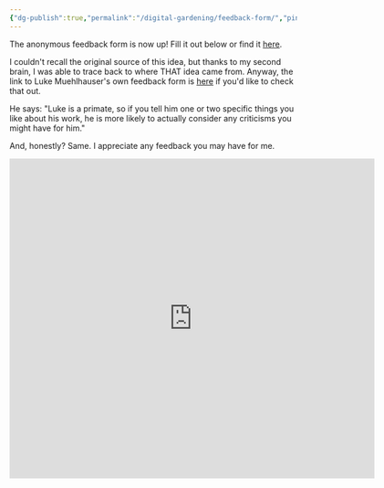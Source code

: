 ```yaml
---
{"dg-publish":true,"permalink":"/digital-gardening/feedback-form/","pinned":true}
---
```



The anonymous feedback form is now up! Fill it out below or find it [here](https://forms.gle/81xu1z8ittS7nY7z6).

I couldn't recall the original source of this idea, but thanks to my second brain, I was able to trace back to where THAT idea came from. Anyway, the link to Luke Muehlhauser's own feedback form is [here](https://docs.google.com/forms/d/e/1FAIpQLSdZNX79yiIIsB9DlmhJBX_3_F1Yz-Lf_QhPWBMdc48PQ6IBLQ/viewform?formkey=dG1tUklRelVZdkJscThTV3dKZ1NJb0E6MQ) if you'd like to check that out.

He says: 
"Luke is a primate, so if you tell him one or two specific things you like about his work, he is more likely to actually consider any criticisms you might have for him." 

And, honestly? Same. I appreciate any feedback you may have for me.
<iframe src="https://docs.google.com/forms/d/e/1FAIpQLSf3_Qin0nhYr6_V4GIzH8HKsVPBEixcngK-75NVfhOySSi3VA/viewform?embedded=true" width="640" height="560" frameborder="0" marginheight="0" marginwidth="0">Loading…</iframe>
